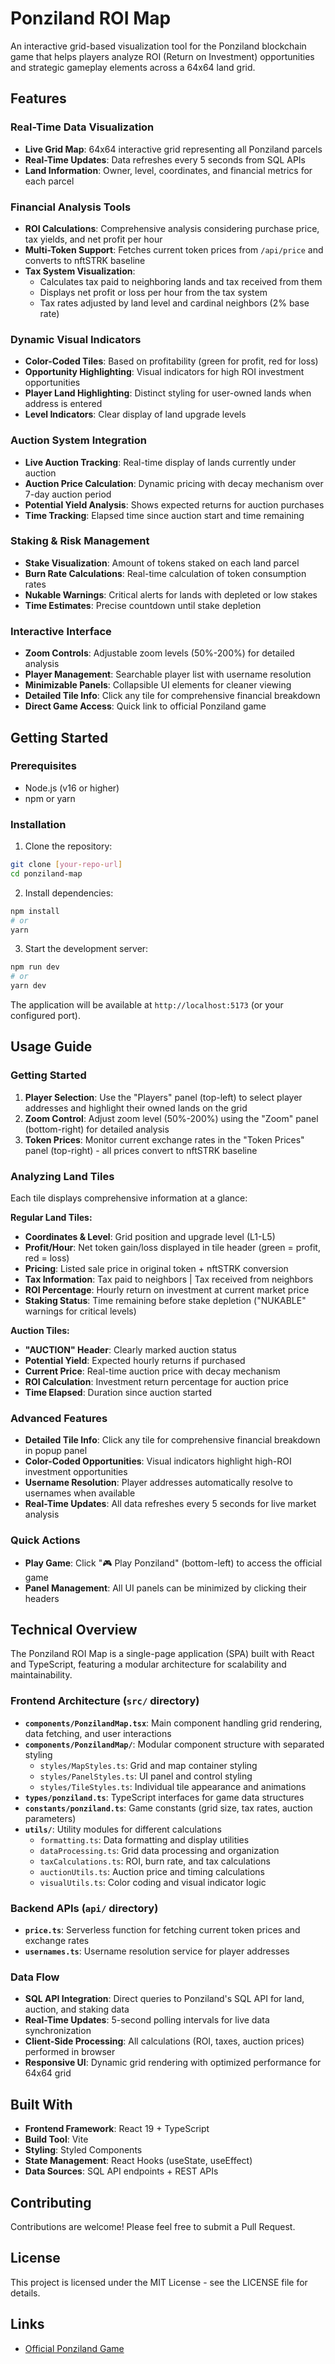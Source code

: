 # Ponziland ROI Map

An interactive grid-based visualization tool for the Ponziland blockchain game that helps players analyze ROI (Return on Investment) opportunities and strategic gameplay elements across a 64x64 land grid.

## Features

### Real-Time Data Visualization
- **Live Grid Map**: 64x64 interactive grid representing all Ponziland parcels
- **Real-Time Updates**: Data refreshes every 5 seconds from SQL APIs
- **Land Information**: Owner, level, coordinates, and financial metrics for each parcel

### Financial Analysis Tools
- **ROI Calculations**: Comprehensive analysis considering purchase price, tax yields, and net profit per hour
- **Multi-Token Support**: Fetches current token prices from `/api/price` and converts to nftSTRK baseline
- **Tax System Visualization**: 
  - Calculates tax paid to neighboring lands and tax received from them
  - Displays net profit or loss per hour from the tax system
  - Tax rates adjusted by land level and cardinal neighbors (2% base rate)

### Dynamic Visual Indicators
- **Color-Coded Tiles**: Based on profitability (green for profit, red for loss)
- **Opportunity Highlighting**: Visual indicators for high ROI investment opportunities  
- **Player Land Highlighting**: Distinct styling for user-owned lands when address is entered
- **Level Indicators**: Clear display of land upgrade levels

### Auction System Integration
- **Live Auction Tracking**: Real-time display of lands currently under auction
- **Auction Price Calculation**: Dynamic pricing with decay mechanism over 7-day auction period
- **Potential Yield Analysis**: Shows expected returns for auction purchases
- **Time Tracking**: Elapsed time since auction start and time remaining

### Staking & Risk Management
- **Stake Visualization**: Amount of tokens staked on each land parcel
- **Burn Rate Calculations**: Real-time calculation of token consumption rates
- **Nukable Warnings**: Critical alerts for lands with depleted or low stakes
- **Time Estimates**: Precise countdown until stake depletion

### Interactive Interface
- **Zoom Controls**: Adjustable zoom levels (50%-200%) for detailed analysis
- **Player Management**: Searchable player list with username resolution
- **Minimizable Panels**: Collapsible UI elements for cleaner viewing
- **Detailed Tile Info**: Click any tile for comprehensive financial breakdown
- **Direct Game Access**: Quick link to official Ponziland game

## Getting Started

### Prerequisites

- Node.js (v16 or higher)
- npm or yarn

### Installation

1. Clone the repository:
```bash
git clone [your-repo-url]
cd ponziland-map
```

2. Install dependencies:
```bash
npm install
# or
yarn
```

3. Start the development server:
```bash
npm run dev
# or
yarn dev
```

The application will be available at `http://localhost:5173` (or your configured port).

## Usage Guide

### Getting Started
1. **Player Selection**: Use the "Players" panel (top-left) to select player addresses and highlight their owned lands on the grid
2. **Zoom Control**: Adjust zoom level (50%-200%) using the "Zoom" panel (bottom-right) for detailed analysis
3. **Token Prices**: Monitor current exchange rates in the "Token Prices" panel (top-right) - all prices convert to nftSTRK baseline

### Analyzing Land Tiles
Each tile displays comprehensive information at a glance:

**Regular Land Tiles:**
- **Coordinates & Level**: Grid position and upgrade level (L1-L5)
- **Profit/Hour**: Net token gain/loss displayed in tile header (green = profit, red = loss)
- **Pricing**: Listed sale price in original token + nftSTRK conversion
- **Tax Information**: Tax paid to neighbors | Tax received from neighbors
- **ROI Percentage**: Hourly return on investment at current market price
- **Staking Status**: Time remaining before stake depletion ("NUKABLE" warnings for critical levels)

**Auction Tiles:**
- **"AUCTION" Header**: Clearly marked auction status
- **Potential Yield**: Expected hourly returns if purchased
- **Current Price**: Real-time auction price with decay mechanism
- **ROI Calculation**: Investment return percentage for auction price
- **Time Elapsed**: Duration since auction started

### Advanced Features
- **Detailed Tile Info**: Click any tile for comprehensive financial breakdown in popup panel
- **Color-Coded Opportunities**: Visual indicators highlight high-ROI investment opportunities
- **Username Resolution**: Player addresses automatically resolve to usernames when available
- **Real-Time Updates**: All data refreshes every 5 seconds for live market analysis

### Quick Actions
- **Play Game**: Click "🎮 Play Ponziland" (bottom-left) to access the official game
- **Panel Management**: All UI panels can be minimized by clicking their headers

## Technical Overview

The Ponziland ROI Map is a single-page application (SPA) built with React and TypeScript, featuring a modular architecture for scalability and maintainability.

### Frontend Architecture (`src/` directory)
- **`components/PonzilandMap.tsx`**: Main component handling grid rendering, data fetching, and user interactions
- **`components/PonzilandMap/`**: Modular component structure with separated styling
  - `styles/MapStyles.ts`: Grid and map container styling
  - `styles/PanelStyles.ts`: UI panel and control styling  
  - `styles/TileStyles.ts`: Individual tile appearance and animations
- **`types/ponziland.ts`**: TypeScript interfaces for game data structures
- **`constants/ponziland.ts`**: Game constants (grid size, tax rates, auction parameters)
- **`utils/`**: Utility modules for different calculations
  - `formatting.ts`: Data formatting and display utilities
  - `dataProcessing.ts`: Grid data processing and organization
  - `taxCalculations.ts`: ROI, burn rate, and tax calculations
  - `auctionUtils.ts`: Auction price and timing calculations
  - `visualUtils.ts`: Color coding and visual indicator logic

### Backend APIs (`api/` directory)
- **`price.ts`**: Serverless function for fetching current token prices and exchange rates
- **`usernames.ts`**: Username resolution service for player addresses

### Data Flow
- **SQL API Integration**: Direct queries to Ponziland's SQL API for land, auction, and staking data
- **Real-Time Updates**: 5-second polling intervals for live data synchronization
- **Client-Side Processing**: All calculations (ROI, taxes, auction prices) performed in browser
- **Responsive UI**: Dynamic grid rendering with optimized performance for 64x64 grid

## Built With

- **Frontend Framework**: React 19 + TypeScript
- **Build Tool**: Vite
- **Styling**: Styled Components
- **State Management**: React Hooks (useState, useEffect)
- **Data Sources**: SQL API endpoints + REST APIs

## Contributing

Contributions are welcome! Please feel free to submit a Pull Request.

## License

This project is licensed under the MIT License - see the LICENSE file for details.

## Links

- [Official Ponziland Game](https://play.ponzi.land/game)
